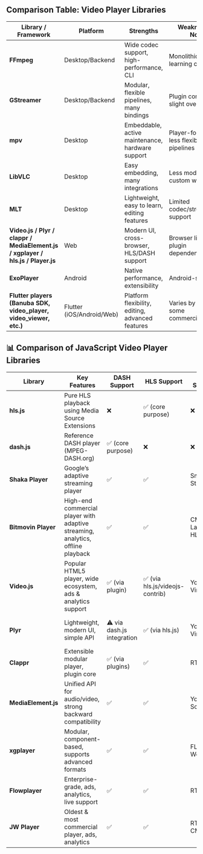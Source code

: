 
## Comparison Table: Video Player Libraries

| Library / Framework| Platform| Strengths| Weaknesses / Notes| Best For|
| ---------- | ---------- | ---------- | ---------- | ---------- |
| **FFmpeg**                                                                     | Desktop/Backend           | Wide codec support, high-performance, CLI        | Monolithic, steep learning curve            | Batch processing, encoding, transcoding     |
| **GStreamer**                                                                  | Desktop/Backend           | Modular, flexible pipelines, many bindings       | Plugin complexity, slight overhead          | Complex apps, real-time processing          |
| **mpv**                                                                        | Desktop                   | Embeddable, active maintenance, hardware support | Player-focused, less flexible pipelines     | Embedding media player easily               |
| **LibVLC**                                                                     | Desktop                   | Easy embedding, many integrations                | Less modular for custom workflows           | Quick player integration                    |
| **MLT**                                                                        | Desktop                   | Lightweight, easy to learn, editing features     | Limited codec/streaming support             | Simple editing/compositing apps             |
| **Video.js / Plyr / clappr / MediaElement.js / xgplayer / hls.js / Player.js** | Web                       | Modern UI, cross-browser, HLS/DASH support       | Browser limitations, plugin dependencies    | Web video players (UI & playback)           |
| **ExoPlayer**                                                                  | Android                   | Native performance, extensibility                | Android-specific                            | Customized Android apps                     |
| **Flutter players (Banuba SDK, video\_player, video\_viewer, etc.)**           | Flutter (iOS/Android/Web) | Platform flexibility, editing, advanced features | Varies by library; some commercial/licensed | Flutter apps with playback or editing needs |

## 📊 Comparison of JavaScript Video Player Libraries

| Library | Key Features | DASH Support | HLS Support | Other Streaming | DRM Support | Plugins / Extensibility | UI / Customization | License | Commercial Use | Plugin Ecosystem | Framework-Friendly | Notes |
| ---------- | ---------- | ---------- | ---------- | ---------- | ---------- | ---------- | ---------- | ---------- | ---------- | ---------- | ---------- | ---------- |
| **hls.js**          | Pure HLS playback using Media Source Extensions                                 | ❌                          | ✅ (core purpose)               | ❌                          | ❌                                 | Low-level library       | No UI (integrates with players)        | Apache 2.0         | ✅                              | Used inside Video.js, Plyr, others                    | Works with any frontend framework                    | Backbone for many other players                        |
| **dash.js**         | Reference DASH player (MPEG-DASH.org)                                           | ✅ (core purpose)           | ❌                              | ❌                          | ✅ (with EME)                      | Low-level API           | No UI                                  | BSD                | ✅                              | Used in Shaka & others                                | Framework-friendly (embed in any)                    | The official DASH player                               |
| **Shaka Player**    | Google’s adaptive streaming player                                              | ✅                          | ✅                              | Smooth Streaming           | ✅ (Widevine, PlayReady, FairPlay) | Extensible with APIs    | Basic UI, extensible                   | Apache 2.0         | ✅                              | Limited                                               | Works with Angular/React easily                      | Best for DRM + adaptive streaming                      |
| **Bitmovin Player** | High-end commercial player with adaptive streaming, analytics, offline playback | ✅                          | ✅                              | CMAF, Low Latency HLS/DASH | ✅ (Widevine, PlayReady, FairPlay) | Strong API & plugin SDK | Customizable, enterprise-grade UI      | Commercial         | ✅ (subscription required)      | Strong enterprise ecosystem                           | React/Angular/Vue SDKs provided officially           | Premium choice for OTT platforms; used by broadcasters |
| **Video.js**        | Popular HTML5 player, wide ecosystem, ads & analytics support                   | ✅ (via plugin)             | ✅ (via hls.js/videojs-contrib) | YouTube, Vimeo             | ⚠️ via contrib + DRM wrappers     | Rich plugin ecosystem   | Highly customizable skins/themes       | Apache 2.0         | ✅                              | Very large (ads, analytics, live streaming, captions) | Works well with React, Angular, Vue (wrappers exist) | Most widely adopted open-source video player           |
| **Plyr**            | Lightweight, modern UI, simple API                                              | ⚠️ via dash.js integration | ✅ (via hls.js)                 | YouTube, Vimeo             | ❌                                 | Some extensibility      | Very polished UI, simple customization | MIT                | ✅                              | Small, community plugins                              | Easy to embed in SPA frameworks                      | Great choice for modern, minimal players               |
| **Clappr**          | Extensible modular player, plugin core                                          | ✅ (via plugins)            | ✅                              | RTMP                       | ❌                                 | Plugin-based            | Customizable, requires dev effort      | BSD                | ✅                              | Medium                                                | Works in React/Angular with wrappers                 | Favored for streaming apps, flexible                   |
| **MediaElement.js** | Unified API for audio/video, strong backward compatibility                      | ✅                          | ✅                              | YouTube, SoundCloud        | ❌                                 | Good plugin support     | Skinnable, legacy browser support      | MIT                | ✅                              | Decent, but older                                     | Works in most frameworks easily                      | Best for legacy projects needing wide browser coverage |
| **xgplayer**        | Modular, component-based, supports advanced formats                             | ✅                          | ✅                              | FLV, WebRTC                | ❌                                 | Good plugin system      | Modern UI, flexible                    | MIT                | ✅                              | Medium ecosystem                                      | React/Vue wrappers exist                             | Designed for modern web experiences                    |
| **Flowplayer**      | Enterprise-grade, ads, analytics, live support                                  | ✅                          | ✅                              | RTMP                       | ✅                                 | Strong extensibility    | Polished, enterprise-grade             | GPLv3 / Commercial | ⚠️ Free GPL, ✅ paid commercial | Strong commercial plugin ecosystem                    | Works with frameworks (official SDKs)                | Focus on enterprise/OTT                                |
| **JW Player**       | Oldest & most commercial player, ads, analytics                                 | ✅                          | ✅                              | RTMP, CMAF                 | ✅                                 | Full commercial SDK     | Highly polished, enterprise-ready      | Commercial         | ✅ Paid only                    | Large enterprise ecosystem                            | Works across frameworks                              | Popular with publishers, but paid                      |

